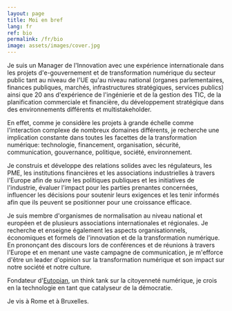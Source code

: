 ```yaml
---
layout: page
title: Moi en bref
lang: fr
ref: bio
permalink: /fr/bio
image: assets/images/cover.jpg
---
```


Je suis un Manager de l'Innovation avec une expérience internationale dans les projets d'e-gouvernement et de transformation numérique du secteur public tant au niveau de l'UE qu'au niveau national (organes parlementaires, finances publiques, marchés, infrastructures stratégiques, services publics) ainsi que 20 ans d'expérience de l'ingénierie et de la gestion des TIC, de la planification commerciale et financière, du développement stratégique dans des environnements différents et multistakeholder.

En effet, comme je considère les projets à grande échelle comme l'interaction complexe de nombreux domaines différents, je recherche une implication constante dans toutes les facettes de la transformation numérique: technologie, financement, organisation, sécurité, communication, gouvernance, politique, société, environnement.

Je construis et développe des relations solides avec les régulateurs, les PME, les institutions financières et les associations industrielles à travers l'Europe afin de suivre les politiques publiques et les initiatives de l'industrie, évaluer l'impact pour les parties prenantes concernées, influencer les décisions pour soutenir leurs exigences et les tenir informés afin que ils peuvent se positionner pour une croissance efficace.

Je suis membre d'organismes de normalisation au niveau national et européen et de plusieurs associations internationales et régionales. Je recherche et enseigne également les aspects organisationnels, économiques et formels de l'innovation et de la transformation numérique. En prononçant des discours lors de conférences et de réunions à travers l'Europe et en menant une vaste campagne de communication, je m'efforce d'être un leader d'opinion sur la transformation numérique et son impact sur notre société et notre culture.

Fondateur d'<a href="https://eutopian.eu" target="_blank">Eutopian</a>, un think tank sur la citoyenneté numérique, je crois en la technologie en tant que catalyseur de la démocratie.

Je vis à Rome et à Bruxelles.
